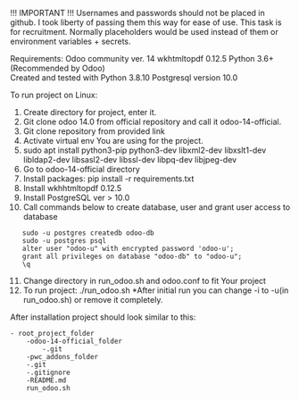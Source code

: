 !!!  IMPORTANT !!!
Usernames and passwords should not be placed in github. 
I took liberty of passing them this way for ease of use.
This task is for recruitment. Normally placeholders would be used instead of them or environment variables + secrets.


Requirements:
Odoo community ver. 14
wkhtmltopdf 0.12.5
Python 3.6+ (Recommended by Odoo)  
Created and tested with Python 3.8.10
Postgresql version 10.0


To run project on Linux:
1. Create directory for project, enter it.
2. Git clone odoo 14.0 from official repository and call it odoo-14-official.
3. Git clone repository from provided link
4. Activate virtual env You are using for the project.
5. sudo apt install python3-pip python3-dev libxml2-dev libxslt1-dev libldap2-dev libsasl2-dev libssl-dev libpq-dev libjpeg-dev
6. Go to odoo-14-official directory 
7. Install packages: pip install -r requirements.txt
8. Install wkhhtmltopdf 0.12.5
9. Install PostgreSQL ver > 10.0
10. Call commands below to create database, user and grant user access to database
```sudo -u postgres createuser -s odoo-u
   sudo -u postgres createdb odoo-db
   sudo -u postgres psql 
   alter user "odoo-u" with encrypted password 'odoo-u';
   grant all privileges on database "odoo-db" to "odoo-u";
   \q
```
11. Change directory in run_odoo.sh and odoo.conf to fit Your project
12. To run project: ./run_odoo.sh  *After initial run you can change -i to -u(in run_odoo.sh) or remove it completely.


After installation project should look similar to this:
```
- root_project_folder
    -odoo-14-official_folder
        -.git 
    -pwc_addons_folder
    -.git
    -.gitignore
    -README.md
    run_odoo.sh
```